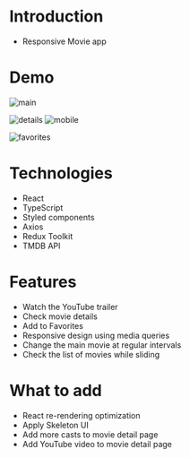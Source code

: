 # Introduction

-   Responsive Movie app

# Demo

![main](https://user-images.githubusercontent.com/22536999/183030886-b8d58527-4f20-49b2-804f-30b66cb3996f.jpg)

![details](https://user-images.githubusercontent.com/22536999/183030892-55d4da76-7a0e-4272-a1dc-122f2a14daf6.jpg)
![mobile](https://user-images.githubusercontent.com/22536999/183030879-656b914b-4841-420b-a9e8-46f079fc9ff8.jpg)

![favorites](https://user-images.githubusercontent.com/22536999/183030910-e24c61a3-f191-4169-9bc3-3fa1f789cd46.jpg)

# Technologies

-   React
-   TypeScript
-   Styled components
-   Axios
-   Redux Toolkit
-   TMDB API

# Features

-   Watch the YouTube trailer
-   Check movie details
-   Add to Favorites
-   Responsive design using media queries
-   Change the main movie at regular intervals
-   Check the list of movies while sliding

# What to add

-   React re-rendering optimization
-   Apply Skeleton UI
-   Add more casts to movie detail page
-   Add YouTube video to movie detail page

